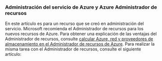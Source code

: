 ### <a name="azure-service-management-and-azure-resource-manager"></a>Administración del servicio de Azure y Azure Administrador de recursos
 
En este artículo es para un recurso que se creó en administración del servicio. Microsoft recomienda el Administrador de recursos para los nuevos recursos de Azure. Para obtener una explicación de las ventajas del Administrador de recursos, consulte [calcular Azure, red y proveedores de almacenamiento en el Administrador de recursos de Azure](../articles/virtual-machines/virtual-machines-windows-compare-deployment-models.md). Para realizar la misma tarea con el Administrador de recursos, consulte el siguiente artículo:
